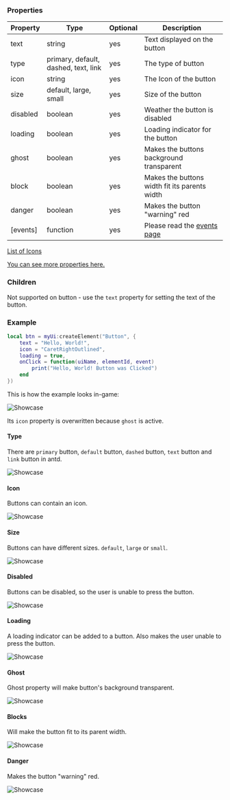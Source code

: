 ### Properties
| Property | Type                                 | Optional | Description                                          |
|----------|--------------------------------------|----------|------------------------------------------------------|
| text     | string                               | yes      | Text displayed on the button                         |
| type     | primary, default, dashed, text, link | yes      | The type of button                                   |
| icon     | string                               | yes      | The Icon of the button                               |
| size     | default, large, small                | yes      | Size of the button                                   |
| disabled | boolean                              | yes      | Weather the button is disabled                       |
| loading  | boolean                              | yes      | Loading indicator for the button                     |
| ghost    | boolean                              | yes      | Makes the buttons background transparent             |
| block    | boolean                              | yes      | Makes the buttons width fit its parents width        |
| danger   | boolean                              | yes      | Makes the button "warning" red                       |
| [events] | function                             | yes      | Please read the [events page](Events)                | 

[List of Icons](https://ant.design/components/icon)<p/>
[You can see more properties here.](https://ant.design/components/button)

### Children
Not supported on button - use the `text` property for setting the text of the button.

### Example
```lua
local btn = myUi:createElement("Button", {
    text = "Hello, World!",
    icon = "CaretRightOutlined",
    loading = true,
    onClick = function(uiName, elementId, event)
        print("Hello, World! Button was Clicked")
    end
})
```
This is how the example looks in-game:<p/>
![Showcase](https://i.imgur.com/snLSITG.png)<p/>
Its `icon` property is overwritten because `ghost` is active. 

#### Type
There are `primary` button, `default` button, `dashed` button, `text` button and `link` button in antd.<p/>
![Showcase](https://i.imgur.com/iPe31xt.png)

#### Icon
Buttons can contain an icon.<p/>
![Showcase](https://i.imgur.com/BN9icIX.png)

#### Size
Buttons can have different sizes. `default`, `large` or `small`.<p/>
![Showcase](https://i.imgur.com/hxpaaxB.gif)

#### Disabled
Buttons can be disabled, so the user is unable to press the button.<p/>
![Showcase](https://i.imgur.com/fElyYMz.png)

#### Loading
A loading indicator can be added to a button. Also makes the user unable to press the button.<p/>
![Showcase](https://i.imgur.com/pyhpOXt.gif)

#### Ghost
Ghost property will make button's background transparent.<p/>
![Showcase](https://i.imgur.com/JHcxmQN.png)

#### Blocks
Will make the button fit to its parent width.<p/>
![Showcase](https://i.imgur.com/RanDn7v.png)

#### Danger
Makes the button "warning" red.<p/>
![Showcase](https://i.imgur.com/oFAcolG.png)